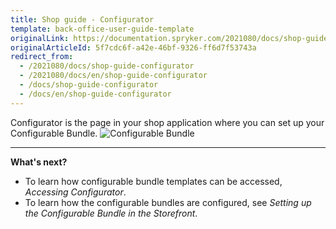 ```yaml
---
title: Shop guide - Configurator
template: back-office-user-guide-template
originalLink: https://documentation.spryker.com/2021080/docs/shop-guide-configurator
originalArticleId: 5f7cdc6f-a42e-46bf-9326-ff6d7f53743a
redirect_from:
  - /2021080/docs/shop-guide-configurator
  - /2021080/docs/en/shop-guide-configurator
  - /docs/shop-guide-configurator
  - /docs/en/shop-guide-configurator
---
```


Configurator is the page in your shop application where you can set up your Configurable Bundle.
![Configurable Bundle](https://spryker.s3.eu-central-1.amazonaws.com/docs/User+Guides/Shop+User+Guides/Configurator/conf-bundle.gif) 

***
**What's next?**

* To learn how configurable bundle templates can be accessed, *Accessing Configurator*.
* To learn how the configurable bundles are configured, see *Setting up the Configurable Bundle in the Storefront*.
